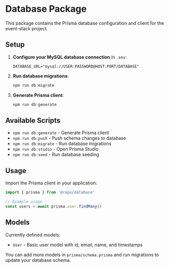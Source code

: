 # Database Package

This package contains the Prisma database configuration and client for the event-stack project.

## Setup

1. **Configure your MySQL database connection** in `.env`:
   ```
   DATABASE_URL="mysql://USER:PASSWORD@HOST:PORT/DATABASE"
   ```

2. **Run database migrations**:
   ```bash
   npm run db:migrate
   ```

3. **Generate Prisma client**:
   ```bash
   npm run db:generate
   ```

## Available Scripts

- `npm run db:generate` - Generate Prisma client
- `npm run db:push` - Push schema changes to database
- `npm run db:migrate` - Run database migrations
- `npm run db:studio` - Open Prisma Studio
- `npm run db:seed` - Run database seeding

## Usage

Import the Prisma client in your application:

```typescript
import { prisma } from '@repo/database'

// Example usage
const users = await prisma.user.findMany()
```

## Models

Currently defined models:
- `User` - Basic user model with id, email, name, and timestamps

You can add more models in `prisma/schema.prisma` and run migrations to update your database schema.
